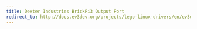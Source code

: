 ```yaml
---
title: Dexter Industries BrickPi3 Output Port
redirect_to: http://docs.ev3dev.org/projects/lego-linux-drivers/en/ev3dev-jessie/brickpi3.html#output-ports
---
```

